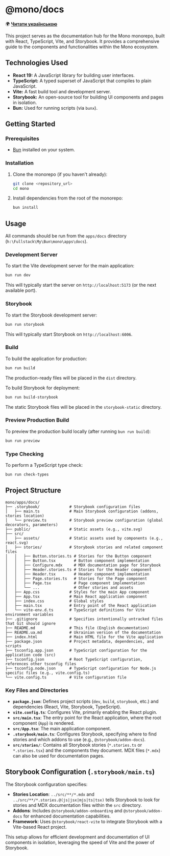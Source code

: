 
# @mono/docs

🌍 [**Читати українською**](README.ua.md)

This project serves as the documentation hub for the Mono monorepo, built with React, TypeScript, Vite, and Storybook. It provides a comprehensive guide to the components and functionalities within the Mono ecosystem.

## Technologies Used

- **React 19:** A JavaScript library for building user interfaces.
- **TypeScript:** A typed superset of JavaScript that compiles to plain JavaScript.
- **Vite:** A fast build tool and development server.
- **Storybook:** An open-source tool for building UI components and pages in isolation.
- **Bun:** Used for running scripts (via `bunx`).

## Getting Started

### Prerequisites

- [Bun](https://bun.sh/) installed on your system.

### Installation

1. Clone the monorepo (if you haven't already):

    ```bash
    git clone <repository_url>
    cd mono
    ```

2. Install dependencies from the root of the monorepo:

    ```bash
    bun install
    ```

## Usage

All commands should be run from the `apps/docs` directory (`h:\Fullstack\My\Bun\mono\apps\docs`).

### Development Server

To start the Vite development server for the main application:

```bash
bun run dev
```

This will typically start the server on `http://localhost:5173` (or the next available port).

### Storybook

To start the Storybook development server:

```bash
bun run storybook
```

This will typically start Storybook on `http://localhost:6006`.

### Build

To build the application for production:

```bash
bun run build
```

The production-ready files will be placed in the `dist` directory.

To build Storybook for deployment:

```bash
bun run build-storybook
```

The static Storybook files will be placed in the `storybook-static` directory.

### Preview Production Build

To preview the production build locally (after running `bun run build`):

```bash
bun run preview
```

### Type Checking

To perform a TypeScript type check:

```bash
bun run check-types
```

## Project Structure

```tree
mono/apps/docs/
├── .storybook/             # Storybook configuration files
│   ├── main.ts             # Main Storybook configuration (addons, stories location)
│   └── preview.ts          # Storybook preview configuration (global decorators, parameters)
├── public/                 # Static assets (e.g., vite.svg)
├── src/
│   ├── assets/             # Static assets used by components (e.g., react.svg)
│   ├── stories/            # Storybook stories and related component files
│   │   ├── Button.stories.ts # Stories for the Button component
│   │   ├── Button.tsx        # Button component implementation
│   │   ├── Configure.mdx     # MDX documentation page for Storybook
│   │   ├── Header.stories.ts # Stories for the Header component
│   │   ├── Header.tsx        # Header component implementation
│   │   ├── Page.stories.ts   # Stories for the Page component
│   │   ├── Page.tsx          # Page component implementation
│   │   └── ...               # Other stories and assets
│   ├── App.css             # Styles for the main App component
│   ├── App.tsx             # Main React application component
│   ├── index.css           # Global styles
│   ├── main.tsx            # Entry point of the React application
│   └── vite-env.d.ts       # TypeScript definitions for Vite environment variables
├── .gitignore              # Specifies intentionally untracked files that Git should ignore
├── README.md               # This file (English documentation)
├── README.ua.md            # Ukrainian version of the documentation
├── index.html              # Main HTML file for the Vite application
├── package.json            # Project metadata, dependencies, and scripts
├── tsconfig.app.json       # TypeScript configuration for the application code (src)
├── tsconfig.json           # Root TypeScript configuration, references other tsconfig files
├── tsconfig.node.json      # TypeScript configuration for Node.js specific files (e.g., vite.config.ts)
└── vite.config.ts          # Vite configuration file
```

### Key Files and Directories

- **`package.json`**: Defines project scripts (`dev`, `build`, `storybook`, etc.) and dependencies (React, Vite, Storybook, TypeScript).
- **`vite.config.ts`**: Configures Vite, primarily enabling the React plugin.
- **`src/main.tsx`**: The entry point for the React application, where the root component (`App`) is rendered.
- **`src/App.tsx`**: The main application component.
- **`.storybook/main.ts`**: Configures Storybook, specifying where to find stories and which addons to use (e.g., `@storybook/addon-docs`).
- **`src/stories/`**: Contains all Storybook stories (`*.stories.ts` or `*.stories.tsx`) and the components they document. MDX files (`*.mdx`) can also be used for documentation pages.

## Storybook Configuration (`.storybook/main.ts`)

The Storybook configuration specifies:

- **Stories Location**: `../src/**/*.mdx` and `../src/**/*.stories.@(js|jsx|mjs|ts|tsx)` tells Storybook to look for stories and MDX documentation files within the `src` directory.
- **Addons**: Includes `@storybook/addon-onboarding` and `@storybook/addon-docs` for enhanced documentation capabilities.
- **Framework**: Uses `@storybook/react-vite` to integrate Storybook with a Vite-based React project.

This setup allows for efficient development and documentation of UI components in isolation, leveraging the speed of Vite and the power of Storybook.
